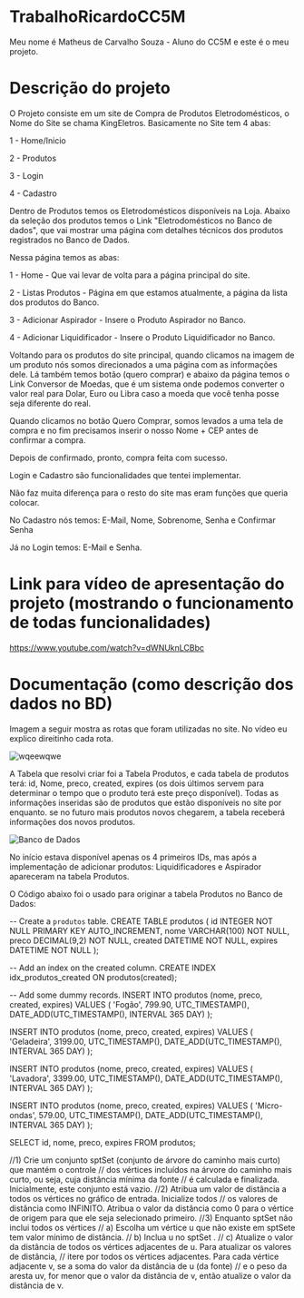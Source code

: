 # TrabalhoRicardoCC5M

Meu nome é Matheus de Carvalho Souza - Aluno do CC5M e este é o meu projeto.

# Descrição do projeto

O Projeto consiste em um site de Compra de Produtos Eletrodomésticos, o Nome do Site se chama KingEletros.
Basicamente no Site tem 4 abas:

1 - Home/Inicio

2 - Produtos

3 - Login

4 - Cadastro

Dentro de Produtos temos os Eletrodomésticos disponíveis na Loja. Abaixo da seleção dos produtos temos o Link "Eletrodomésticos no Banco de dados", que vai mostrar uma página com detalhes técnicos dos produtos registrados no Banco de Dados.

Nessa página temos as abas: 

1 - Home - Que vai levar de volta para a página principal do site.

2 - Listas Produtos - Página em que estamos atualmente, a página da lista dos produtos do Banco.

3 - Adicionar Aspirador - Insere o Produto Aspirador no Banco.

4 - Adicionar Liquidificador - Insere o Produto Liquidificador no Banco.


Voltando para os produtos do site principal, quando clicamos na imagem de um produto nós somos direcionados a uma página com as informações dele. Lá também temos botão (quero comprar) e abaixo da página temos o Link Conversor de 
Moedas, que é um sistema onde podemos converter o valor real para Dolar, Euro ou Libra caso a moeda que você tenha posse seja diferente do real.

Quando clicamos no botão Quero Comprar, somos levados a uma tela de compra e no fim precisamos inserir o nosso Nome + CEP antes de confirmar a compra.

Depois de confirmado, pronto, compra feita com sucesso.

Login e Cadastro são funcionalidades que tentei implementar.

Não faz muita diferença para o resto do site mas eram funções que queria colocar.

No Cadastro nós temos: E-Mail, Nome, Sobrenome, Senha e Confirmar Senha

Já no Login temos: E-Mail e Senha.

# Link para vídeo de apresentação do projeto (mostrando o funcionamento de todas funcionalidades)

https://www.youtube.com/watch?v=dWNUknLCBbc

# Documentação (como descrição dos dados no BD)

Imagem a seguir mostra as rotas que foram utilizadas no site. No vídeo eu explico direitinho cada rota.


![wqeewqwe](https://user-images.githubusercontent.com/62408199/172501913-4cdc3e9a-13a7-44b4-94aa-ce2abd3a6c2a.PNG)





A Tabela que resolvi criar foi a Tabela Produtos, e cada tabela de produtos terá: id, Nome, preco, created, expires (os dois últimos servem para determinar o tempo que o produto terá este preço disponível). Todas as informações inseridas são de produtos que estão disponíveis no site por enquanto. se no futuro mais produtos novos chegarem, a tabela receberá informações dos novos produtos.


![Banco de Dados](https://user-images.githubusercontent.com/62408199/172451632-9d6b26a4-fe4b-4d10-a9b8-34254ddb9962.PNG)

No início estava disponível apenas os 4 primeiros IDs, mas após a implementação de adicionar produtos: Liquidificadores e Aspirador apareceram na tabela Produtos.

O Código abaixo foi o usado para originar a tabela Produtos no Banco de Dados:


-- Create a `produtos` table.
CREATE TABLE produtos (
id INTEGER NOT NULL PRIMARY KEY AUTO_INCREMENT,
nome VARCHAR(100) NOT NULL,
preco DECIMAL(9,2) NOT NULL,
created DATETIME NOT NULL,
expires DATETIME NOT NULL
);

-- Add an index on the created column.
CREATE INDEX idx_produtos_created ON produtos(created);

-- Add some dummy records.
INSERT INTO produtos (nome, preco, created, expires) VALUES (
'Fogão', 
799.90, 
UTC_TIMESTAMP(),
DATE_ADD(UTC_TIMESTAMP(), INTERVAL 365 DAY)
);

INSERT INTO produtos (nome, preco, created, expires) VALUES (
'Geladeira', 
3199.00, 
UTC_TIMESTAMP(),
DATE_ADD(UTC_TIMESTAMP(), INTERVAL 365 DAY)
);

INSERT INTO produtos (nome, preco, created, expires) VALUES (
'Lavadora', 
3399.00, 
UTC_TIMESTAMP(),
DATE_ADD(UTC_TIMESTAMP(), INTERVAL 365 DAY)
);

INSERT INTO produtos (nome, preco, created, expires) VALUES (
'Micro-ondas', 
579.00, 
UTC_TIMESTAMP(),
DATE_ADD(UTC_TIMESTAMP(), INTERVAL 365 DAY)
);

SELECT id, nome, preco, expires FROM produtos;














//1) Crie um conjunto sptSet (conjunto de árvore do caminho mais curto) que mantém o controle 
//   dos vértices incluídos na árvore do caminho mais curto, ou seja, cuja distância mínima da fonte 
//   é calculada e finalizada. Inicialmente, este conjunto está vazio.
//2) Atribua um valor de distância a todos os vértices no gráfico de entrada. Inicialize todos 
//   os valores de distância como INFINITO. Atribua o valor da distância como 0 para o vértice de origem para que ele seja selecionado primeiro.
//3) Enquanto sptSet não inclui todos os vértices
//  a) Escolha um vértice u que não existe em sptSete tem valor mínimo de distância.
//  b) Inclua u no sptSet .
//  c) Atualize o valor da distância de todos os vértices adjacentes de u. Para atualizar os valores de distância, 
//     itere por todos os vértices adjacentes. Para cada vértice adjacente v, se a soma do valor da distância de u (da fonte) 
//     e o peso da aresta uv, for menor que o valor da distância de v, então atualize o valor da distância de v.






